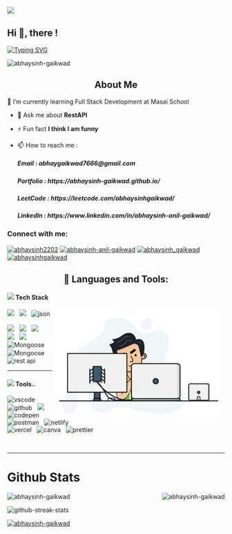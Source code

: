 ![](https://raw.githubusercontent.com/halfrost/halfrost/master/icons/header_.png)
<h2 >Hi 👋, there !</h2>
     <div ><a href="https://git.io/typing-svg"><img src="https://readme-typing-svg.demolab.com?font=Fira+Code&pause=1000&width=435&lines=I+am+a+Node.js+Backend+Developer.;Committed+to+continous+learning." alt="Typing SVG" /></a></div>
  
<div>
<p align="left"> <img src="https://komarev.com/ghpvc/?username=abhaysinh-gaikwad&label=Profile%20views&color=0e75b6&style=flat" alt="abhaysinh-gaikwad" /> </p>

<div>
<h2 align="center"> About Me </h2>
🌱 I’m currently learning Full Stack Development at Masai School


- 💬 Ask me about **RestAPI**
- ⚡ Fun fact **I think I am funny**
- 📫 How to reach me : 
  <h5>Email : <span>abhaygaikwad7666@gmail.com</span></h5>

  <h5>Portfolio : https://abhaysinh-gaikwad.github.io/</h5>
  
  <h5>LeetCode : https://leetcode.com/abhaysinhgaikwad/</h5>

  <h5>LinkedIn : https://www.linkedin.com/in/abhaysinh-anil-gaikwad/</h5>
<div aling="center">

<h3 align="left">Connect with me:</h3>
<p align="left">
<a href="https://twitter.com/abhaysinh2202" target="blank"><img align="center" src="https://raw.githubusercontent.com/rahuldkjain/github-profile-readme-generator/master/src/images/icons/Social/twitter.svg" alt="abhaysinh2202" height="30" width="40" /></a>
<a href="https://linkedin.com/in/abhaysinh-anil-gaikwad" target="blank"><img align="center" src="https://raw.githubusercontent.com/rahuldkjain/github-profile-readme-generator/master/src/images/icons/Social/linked-in-alt.svg" alt="abhaysinh-anil-gaikwad" height="30" width="40" /></a>
<a href="https://instagram.com/abhaysinh_gaikwad" target="blank"><img align="center" src="https://raw.githubusercontent.com/rahuldkjain/github-profile-readme-generator/master/src/images/icons/Social/instagram.svg" alt="abhaysinh_gaikwad" height="30" width="40" /></a>
<a href="https://www.leetcode.com/abhaysinhgaikwad" target="blank"><img align="center" src="https://raw.githubusercontent.com/rahuldkjain/github-profile-readme-generator/master/src/images/icons/Social/leet-code.svg" alt="abhaysinhgaikwad" height="30" width="40" /></a>
</p>


<h2 align="center">🚀 Languages and Tools: </h2>
 
<h4><img src="https://media.giphy.com/media/iY8CRBdQXODJSCERIr/giphy.gif" width="30px">&nbsp;Tech Stack</h4>
 <img align="right" alt="Coding" width="400" src="https://github.com/Saurabh8657/Saurabh8657/blob/main/hadder.gif">
<p>
 <img src="https://img.shields.io/badge/html5%20-%23e34f26.svg?&style=for-the-badge&logo=html5&logoColor=white" />&nbsp;&nbsp;
 <img src="https://img.shields.io/badge/css3%20-%231572B6.svg?&style=for-the-badge&logo=css3&logoColor=white" />&nbsp;&nbsp;
<img src="https://img.shields.io/badge/Node.js-43853D?style=for-the-badge&logo=node.js&logoColor=white" alt="json" />&nbsp;&nbsp;
 <br/>
<img src="https://img.shields.io/badge/express.js-%23404d59.svg?style=for-the-badge&logo=express&logoColor=%2361DAFB" />&nbsp;&nbsp;
<img src="https://img.shields.io/badge/MongoDB-%234ea94b.svg?style=for-the-badge&logo=mongodb&logoColor=white" />&nbsp;&nbsp;
<img src="https://img.shields.io/badge/NPM-%23000000.svg?style=for-the-badge&logo=npm&logoColor=white" />&nbsp;&nbsp;
<br/>
<img src="https://img.shields.io/badge/javascript%20-%23F7DF1.svg?&style=for-the-badge&logo=javascript&logoColor=white" />&nbsp;&nbsp;
<img src="https://img.shields.io/badge/bootstrap-%23563D7C.svg?style=for-the-badge&logo=bootstrap&logoColor=white" />&nbsp;&nbsp;
<img src="https://img.shields.io/badge/SQL-4EA94B?style=for-the-badge&logo=Mongoose&logoColor=white" alt="Mongoose"/>
<!-- <img src="https://img.shields.io/badge/mui-%231572B6.svg?style=for-the-badge&logo=mui&logoColor=white" />&nbsp;&nbsp; -->
 <br/>
 <img src="https://img.shields.io/badge/Mongoose-%23000000.svg?style=for-the-badge&logo=flask&logoColor=white" align="center" alt="Mongoose"/>
  <img src="https://img.shields.io/badge/rest api-%23323330.svg?style=for-the-badge&logo=express&logoColor=white" align="center" alt="rest api"/>
<br/>
</p>
<hr>
 
<h4><img src="https://media.giphy.com/media/iY8CRBdQXODJSCERIr/giphy.gif" width="30px">&nbsp;Tools..</h4>
<p>
  <img src="https://img.shields.io/badge/VSCode-0078D4?style=for-the-badge&logo=visual%20studio%20code&logoColor=white" alt="vscode" />&nbsp;&nbsp;
  <img src="https://img.shields.io/badge/GitHub-100000?style=for-the-badge&logo=github&logoColor=white" alt="github"/>&nbsp;&nbsp;
  <img src="https://img.shields.io/badge/Git%20-%23F7DF1E.svg?&style=for-the-badge&color=blue&logo=Git&logoColor=white" />&nbsp;&nbsp;
 <br/>
 <img src="https://img.shields.io/badge/Codepen-000000?style=for-the-badge&logo=codepen&logoColor=white" alt="codepen" />&nbsp;&nbsp;
 <img src="https://img.shields.io/badge/Postman-FF6C37?style=for-the-badge&logo=Postman&logoColor=white" alt="postman"/>&nbsp;&nbsp;
 <img src="https://img.shields.io/badge/Netlify-00C7B7?style=for-the-badge&logo=netlify&logoColor=white" alt="netlify" />&nbsp;&nbsp;
  <br/>
  <img src="https://img.shields.io/badge/Vercel-000000?style=for-the-badge&logo=vercel&logoColor=white" alt="vercel" />&nbsp;&nbsp;
  <img src="https://img.shields.io/badge/Canva-%2300C4CC.svg?&style=for-the-badge&logo=Canva&logoColor=white" alt="canva" />&nbsp;&nbsp;
  <img src="https://img.shields.io/badge/prettier-1A2C34?style=for-the-badge&logo=prettier&logoColor=F7BA3E" alt="prettier" />&nbsp;&nbsp;
</p>

</div>
<br/>
<hr>


<h1>Github Stats</h1>
<p><img align="left" src="https://github-readme-stats.vercel.app/api/top-langs?username=abhaysinh-gaikwad&show_icons=true&locale=en&layout=compact" alt="abhaysinh-gaikwad" /></p>

<p>&nbsp;<img align="right" src="https://github-readme-stats.vercel.app/api?username=abhaysinh-gaikwad&show_icons=true&locale=en" alt="abhaysinh-gaikwad" /></p>

<img id="github-streak-stats"
                    src="https://github-readme-streak-stats.herokuapp.com/?user=abhaysinh-gaikwad&ring=5094f0&currStreakLabel=5094f0&fire=5094f0&theme=city_light"
                    alt="github-streak-stats">



<p align="left"> <a href="https://github.com/ryo-ma/github-profile-trophy"><img src="https://github-profile-trophy.vercel.app/?username=abhaysinh-gaikwad" alt="abhaysinh-gaikwad" /></a> </p>

